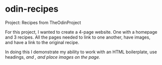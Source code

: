 # odin-recipes
Project: Recipes from TheOdinProject

For this project, I wanted to create a 4-page website. One with a homepage and 3 recipes. All the pages needed to link to one another, have images, and have a link to the original recipe. 

In doing this I demonstrate my ability to work with an HTML boilerplate, use headings, <em> and <a>, and place images on the page.